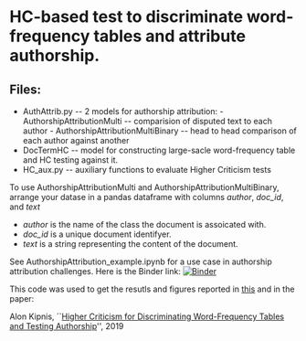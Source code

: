 # HC-based test to discriminate word-frequency tables and attribute authorship. 

## Files:
- AuthAttrib.py -- 2 models for authorship attribution: 
                 - AuthorshipAttributionMulti -- comparision of disputed text to each author
                 - AuthorshipAttributionMultiBinary -- head to head comparison of each author against another
- DocTermHC -- model for constructing large-sacle word-frequency table and HC testing against it. 
- HC_aux.py -- auxiliary functions to evaluate Higher Criticism tests 

To use AuthorshipAttributionMulti and AuthorshipAttributionMultiBinary, arrange your datase in a pandas dataframe with columns *author*, *doc_id*, and *text*
- *author* is the name of the class the document is assoicated with.
- *doc_id* is a unique document identifyer.
- *text* is a string representing the content of the document. 

See AuthorshipAttribution_example.ipynb for a use case in authorship attribution challenges. Here is the Binder link: [![Binder](https://mybinder.org/badge_logo.svg)](https://mybinder.org/v2/gh/alonkipnis/AuthorshipAttribution/master?filepath=Examples%2FAuthorshipAttribution_example.ipynb)

This code was used to get the resutls and figures reported in [this](https://web.stanford.edu/~kipnisal/authorship.html) and in the paper:

Alon Kipnis, ``[Higher Criticism for Discriminating Word-Frequency Tables and Testing Authorship](https://arxiv.org/abs/1911.01208)'', 2019

